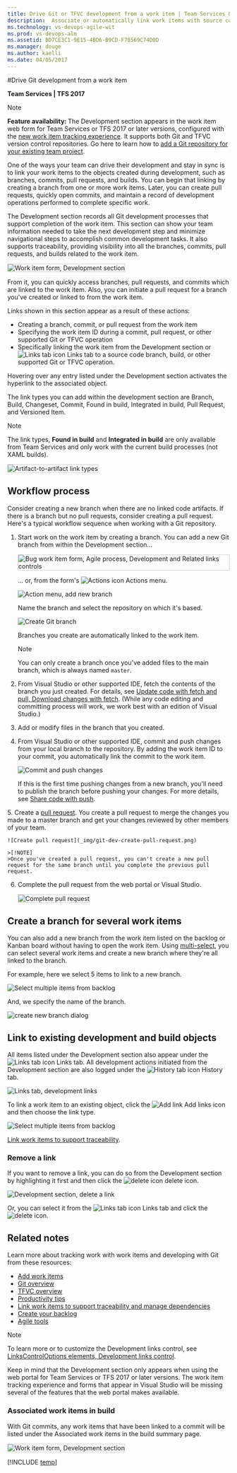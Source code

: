 ```yaml
---
title: Drive Git or TFVC development from a work item | Team Services & TFS 
description:  Associate or automatically link work items with source control branches, builds, commits, changesets, pull requests or other Git or TFVC supported operation  
ms.technology: vs-devops-agile-wit
ms.prod: vs-devops-alm
ms.assetid: BD7CE3C1-9E15-4BD6-B9CD-F78569C74D0D  
ms.manager: douge
ms.author: kaelli
ms.date: 04/05/2017  
---
```


#Drive Git development from a work item   

**Team Services | TFS 2017**   

>[!NOTE]  
><b>Feature availability: </b>The Development section appears in the work item web form for Team Services or TFS 2017 or later versions, configured with the [new work item tracking experience](../process/new-work-item-experience.md). It supports both Git and TFVC version control repositories. Go here to learn how to [add a Git repository for your existing team project](../../setup-admin/create-team-project.md#git-and-tfvs-repos).   

One of the ways your team can drive their development and stay in sync is to link your work items to the objects created during development, such as branches, commits, pull requests, and builds. You can begin that linking by creating a branch from one or more work items. Later, you can create pull requests, quickly open commits, and maintain a record of development operations performed to complete specific work.  

The Development section records all Git development processes that support completion of the work item. This section can show your team information needed to take the next development step and minimize navigational steps to accomplish common development tasks. It also supports traceability, providing visibility into all the branches, commits, pull requests, and builds related to the work item.    

<img src="_img/drive-git-development-dev-section.png" alt="Work item form, Development section" style="border: 1px solid #CCCCCC;" />  

From it, you can quickly access branches, pull requests, and commits which are linked to the work item. Also, you can initiate a pull request for a branch you've created or linked to from the work item.  

Links shown in this section appear as a result of these actions:   
- Creating a branch, commit, or pull request from the work item    
- Specifying the work item ID during a commit, pull request, or other supported Git or TFVC operation   
- Specifically linking the work item from the Development section or ![Links tab icon](_img/icon-links-tab-wi.png) Links tab to a source code branch, build, or other supported Git or TFVC operation.  

Hovering over any entry listed under the Development section activates the hyperlink to the associated object.    

The link types you can add within the development section are Branch, Build, Changeset, Commit, Found in build, Integrated in build, Pull Request, and Versioned Item. 

>[!NOTE]  
>The link types, **Found in build** and **Integrated in build** are only available from Team Services and only work with the current build processes (not XAML builds). 

<img src="../track/_img/link-tracking-artifact-to-artifact-link-types.png" alt="Artifact-to-artifact link types" style="border: 1px solid #CCCCCC;" /> 


<a id="git-development">  </a>
## Workflow process

Consider creating a new branch when there are no linked code artifacts. If there is a branch but no pull requests, consider creating a pull request. Here's a typical workflow sequence when working with a Git repository. 

1. Start work on the work item by creating a branch. You can add a new Git branch from within the Development section...  

	<img src="_img/linkscontrol-bug-form-dev-related-links.png" alt="Bug work item form, Agile process, Development and Related links controls" style="border: 1px solid #CCCCCC;" /> 
 
	... or, from the form's ![Actions icon](../_img/icons/actions-icon.png) Actions menu.  

	![Action menu, add new branch](_img/add-work-item-new-branch.png)  

	Name the branch and select the repository on which it's based.   

	![Create Git branch](_img/git-dev-create-branch.png)  

	Branches you create are automatically linked to the work item.  

	>[!NOTE]  
	>You can only create a branch once you've added files to the main branch, which is always named ```master```.   

2. From Visual Studio or other supported IDE, fetch the contents of the branch you just created. For details, see [Update code with fetch and pull, Download changes with fetch](../../git/tutorial/pulling.md#download-changes-with-fetch). (While any code editing and committing process will work, we work best with an edition of Visual Studio.)  

3. Add or modify files in the branch that you created.  

4. From Visual Studio or other supported IDE, commit and push changes from your local branch to the repository. By adding the work item ID to your commit, you automatically link the commit to the work item.   

	![Commit and push changes](_img/git-dev-commit-sync.png)  

	If this is the first time pushing changes from a new branch, you'll need to publish the branch before pushing your changes. For more details, see [Share code with push](../../git/tutorial/pushing.md).   

<a id="create-pull-request">  </a>
5. Create a [pull request](../../git/pull-requests.md). You create a pull request to merge the changes you made to a master branch and get your changes reviewed by other members of your team.  

	![Create pull request](_img/git-dev-create-pull-request.png)   

	>[!NOTE]
	>Once you've created a pull request, you can't create a new pull request for the same branch until you complete the previous pull request.     

6. Complete the pull request from the web portal or Visual Studio.  
 
	<img src="_img/git-dev-complete-pull-request.png" alt="Complete pull request" style="border: 1px solid #CCCCCC;" />

<a id="add-branch-multi-wi">  </a>
## Create a branch for several work items  

You can also add a new branch from the work item listed on the backlog or Kanban board without having to open the work item. Using [multi-select](create-your-backlog.md#bulk-modify), you can select several work items and create a new branch where they're all linked to the branch. 

For example, here we select 5 items to link to a new branch.  

![Select multiple items from backlog](_img/add-work-item-create-branch-multi-items-menu.png)

And, we specify the name of the branch.  

![create new branch dialog](_img/add-work-item-create-branch-multi-items.png)  



<a id="link-objects">  </a>
## Link to existing development and build objects

All items listed under the Development section also appear under the ![Links tab icon](_img/icon-links-tab-wi.png) Links tab. All development actions initiated from the Development section are also logged under the ![History tab icon](_img/icon-history-tab-wi.png) History tab. 

![Links tab, development links](_img/add-work-item-dev-links.png)  

To link a work item to an existing object, click the ![Add link](../_img/icons/add-link-icon.png) Add links icon and then choose the link type.  

![Select multiple items from backlog](_img/add-work-items-link-to-existing-branch.png)

[Link work items to support traceability](../track/link-work-items-support-traceability.md).   


### Remove a link 
If you want to remove a link, you can do so from the Development section by highlighting it first and then click the ![delete icon](../_img/icons/delete_icon.png) delete icon.  

![Development section, delete a link](_img/add-work-item-remove-dev-link.png)  

Or, you can select it from the ![Links tab icon](_img/icon-links-tab-wi.png) Links tab and click the ![delete icon](../_img/icons/delete-link.png).



## Related notes

Learn more about tracking work with work items and developing with Git from these resources: 

- [Add work items](add-work-items.md)  
- [Git overview](../../git/overview.md)  
- [TFVC overview](../../tfvc/overview.md)
- [Productivity tips](../productivity/productivity-tips.md)  
- [Link work items to support traceability and manage dependencies](../track/link-work-items-support-traceability.md)  
- [Create your backlog](create-your-backlog.md)  
- [Agile tools](../overview.md)  

>[!NOTE]    
>To learn more or to customize the Development links control, see [LinksControlOptions elements, Development links control](../reference/linkscontroloptions-xml-elements.md#development-links-control).    

Keep in mind that the Development section only appears when using the web portal for Team Services or TFS 2017 or later versions. The work item tracking experience and forms that appear in Visual Studio will be missing several of the features that the web portal makes available.  

### Associated work items in build 

With Git commits, any work items that have been linked to a commit will be listed under the Associated work items in the build summary page. 

<img src="_img/developer-associated-work-items-build.png" alt="Work item form, Development section" style="border: 1px solid #CCCCCC;" />  

<!--- Add info about option to set build linking; link to release notes if needed --> 

[!INCLUDE [temp](../_shared/help-support-shared.md)]  
